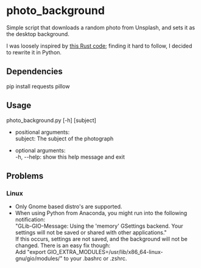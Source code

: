 # photo_background
Simple script that downloads a random photo from Unsplash, and sets it as the desktop background.

I was loosely inspired by [this Rust code](https://github.com/faebser/beautiful-wallpaper-every-day/blob/master/src/main.rs);
finding it hard to follow, I decided to rewrite it in Python.

## Dependencies
pip install requests pillow

## Usage
photo_background.py [-h] [subject]

* positional arguments:  
  subject: The subject of the photograph

* optional arguments:  
  -h, --help: show this help message and exit

## Problems
### Linux
* Only Gnome based distro's are supported.
* When using Python from Anaconda, you might run into the following notification:  
"GLib-GIO-Message: Using the 'memory' GSettings backend.  Your settings will not be saved or shared with other applications."  
If this occurs, settings are not saved, and the background will not be changed. There is an easy fix though:  
Add "export GIO_EXTRA_MODULES=/usr/lib/x86_64-linux-gnu/gio/modules/" to your .bashrc or .zshrc.
